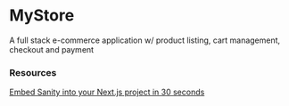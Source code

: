 # MyStore

A full stack e-commerce application w/ product listing, cart management, checkout and payment

### Resources

[Embed Sanity into your Next.js project in 30 seconds](https://www.youtube.com/watch?v=gDafx9MDikw&ab_channel=SanityComposableContentCloud)
